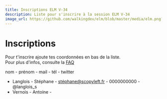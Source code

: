 ```yaml
---
title: Inscriptions ELM V-34
description: Liste pour s'inscrire à la session ELM V-34
image_url: https://github.com/walkingdev/elm/blob/master/media/elm.png?raw=true
---
```


# Inscriptions

Pour t'inscrire ajoute tes coordonnées en bas de la liste.  
Pour plus d'infos, consulte la [FAQ](http://walkingdev.fr/#walkingdev/elm/blob/master/v34.md)  

nom - prénom - mail - tél - twitter
* Langlois - Stéphane - stéphane@scopyleft.fr - 0000000000 - @langlois_s
* Vernois - Antoine - 
